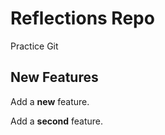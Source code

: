 # Reflections Repo

Practice Git

## New Features

Add a **new** feature.

Add a **second** feature.

